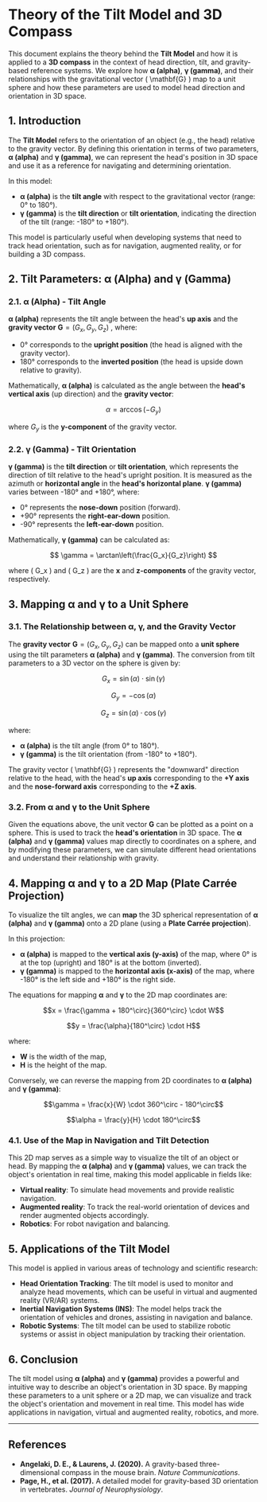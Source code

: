 # Theory of the Tilt Model and 3D Compass

This document explains the theory behind the **Tilt Model** and how it is applied to a **3D compass** in the context of head direction, tilt, and gravity-based reference systems. We explore how **α (alpha)**, **γ (gamma)**, and their relationships with the gravitational vector \( \mathbf{G} \) map to a unit sphere and how these parameters are used to model head direction and orientation in 3D space.

## 1. Introduction

The **Tilt Model** refers to the orientation of an object (e.g., the head) relative to the gravity vector. By defining this orientation in terms of two parameters, **α (alpha)** and **γ (gamma)**, we can represent the head's position in 3D space and use it as a reference for navigating and determining orientation.

In this model:
- **α (alpha)** is the **tilt angle** with respect to the gravitational vector (range: 0° to 180°).
- **γ (gamma)** is the **tilt direction** or **tilt orientation**, indicating the direction of the tilt (range: -180° to +180°).

This model is particularly useful when developing systems that need to track head orientation, such as for navigation, augmented reality, or for building a 3D compass.

## 2. Tilt Parameters: α (Alpha) and γ (Gamma)

### 2.1. α (Alpha) - Tilt Angle

**α (alpha)** represents the tilt angle between the head's **up axis** and the **gravity vector**  $\mathbf{G} = (G_x, G_y, G_z)$ , where:

- 0° corresponds to the **upright position** (the head is aligned with the gravity vector).
- 180° corresponds to the **inverted position** (the head is upside down relative to gravity).

Mathematically, **α (alpha)** is calculated as the angle between the **head's vertical axis** (up direction) and the **gravity vector**:

$$
\alpha = \arccos(-G_y)
$$

where $G_y$ is the **y-component** of the gravity vector.

### 2.2. γ (Gamma) - Tilt Orientation

**γ (gamma)** is the **tilt direction** or **tilt orientation**, which represents the direction of tilt relative to the head's upright position. It is measured as the azimuth or **horizontal angle** in the **head's horizontal plane**. **γ (gamma)** varies between -180° and +180°, where:

- 0° represents the **nose-down** position (forward).
- +90° represents the **right-ear-down** position.
- -90° represents the **left-ear-down** position.

Mathematically, **γ (gamma)** can be calculated as:

$$
\gamma = \arctan\left(\frac{G_x}{G_z}\right)
$$

where \( G_x \) and \( G_z \) are the **x** and **z-components** of the gravity vector, respectively.

## 3. Mapping α and γ to a Unit Sphere

### 3.1. The Relationship between α, γ, and the Gravity Vector

The **gravity vector** $\mathbf{G} = (G_x, G_y, G_z)$  can be mapped onto a **unit sphere** using the tilt parameters **α (alpha)** and **γ (gamma)**. The conversion from tilt parameters to a 3D vector on the sphere is given by:

$$
G_x = \sin(\alpha) \cdot \sin(\gamma)
$$

$$G_y = -\cos(\alpha)
$$

$$G_z = \sin(\alpha) \cdot \cos(\gamma)
$$

where:
- **α (alpha)** is the tilt angle (from 0° to 180°).
- **γ (gamma)** is the tilt orientation (from -180° to +180°).

The gravity vector \( \mathbf{G} \) represents the "downward" direction relative to the head, with the head's **up axis** corresponding to the **+Y axis** and the **nose-forward axis** corresponding to the **+Z axis**.

### 3.2. From α and γ to the Unit Sphere

Given the equations above, the unit vector **G** can be plotted as a point on a sphere. This is used to track the **head's orientation** in 3D space. The **α (alpha)** and **γ (gamma)** values map directly to coordinates on a sphere, and by modifying these parameters, we can simulate different head orientations and understand their relationship with gravity.

## 4. Mapping α and γ to a 2D Map (Plate Carrée Projection)

To visualize the tilt angles, we can **map** the 3D spherical representation of **α (alpha)** and **γ (gamma)** onto a 2D plane (using a **Plate Carrée projection**).

In this projection:
- **α (alpha)** is mapped to the **vertical axis (y-axis)** of the map, where 0° is at the top (upright) and 180° is at the bottom (inverted).
- **γ (gamma)** is mapped to the **horizontal axis (x-axis)** of the map, where -180° is the left side and +180° is the right side.

The equations for mapping **α** and **γ** to the 2D map coordinates are:


$$x = \frac{\gamma + 180^\circ}{360^\circ} \cdot W$$

$$y = \frac{\alpha}{180^\circ} \cdot H$$


where:
- **W** is the width of the map,
- **H** is the height of the map.

Conversely, we can reverse the mapping from 2D coordinates to **α (alpha)** and **γ (gamma)**:


$$\gamma = \frac{x}{W} \cdot 360^\circ - 180^\circ$$

$$\alpha = \frac{y}{H} \cdot 180^\circ$$


### 4.1. Use of the Map in Navigation and Tilt Detection

This 2D map serves as a simple way to visualize the tilt of an object or head. By mapping the **α (alpha)** and **γ (gamma)** values, we can track the object's orientation in real time, making this model applicable in fields like:
- **Virtual reality**: To simulate head movements and provide realistic navigation.
- **Augmented reality**: To track the real-world orientation of devices and render augmented objects accordingly.
- **Robotics**: For robot navigation and balancing.

## 5. Applications of the Tilt Model

This model is applied in various areas of technology and scientific research:

- **Head Orientation Tracking**: The tilt model is used to monitor and analyze head movements, which can be useful in virtual and augmented reality (VR/AR) systems.
- **Inertial Navigation Systems (INS)**: The model helps track the orientation of vehicles and drones, assisting in navigation and balance.
- **Robotic Systems**: The tilt model can be used to stabilize robotic systems or assist in object manipulation by tracking their orientation.

## 6. Conclusion

The tilt model using **α (alpha)** and **γ (gamma)** provides a powerful and intuitive way to describe an object's orientation in 3D space. By mapping these parameters to a unit sphere or a 2D map, we can visualize and track the object's orientation and movement in real time. This model has wide applications in navigation, virtual and augmented reality, robotics, and more.

---

## References

- **Angelaki, D. E., & Laurens, J. (2020).** A gravity-based three-dimensional compass in the mouse brain. *Nature Communications*.
- **Page, H., et al. (2017).** A detailed model for gravity-based 3D orientation in vertebrates. *Journal of Neurophysiology*.
